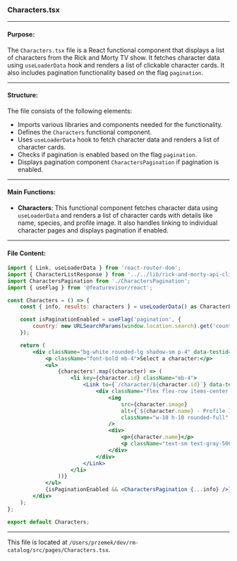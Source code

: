 ### Characters.tsx

---

#### Purpose:
The `Characters.tsx` file is a React functional component that displays a list of characters from the Rick and Morty TV show. It fetches character data using `useLoaderData` hook and renders a list of clickable character cards. It also includes pagination functionality based on the flag `pagination`.

---

#### Structure:
The file consists of the following elements:

- Imports various libraries and components needed for the functionality.
- Defines the `Characters` functional component.
- Uses `useLoaderData` hook to fetch character data and renders a list of character cards.
- Checks if pagination is enabled based on the flag `pagination`.
- Displays pagination component `CharactersPagination` if pagination is enabled.

---

#### Main Functions:
- **Characters**: This functional component fetches character data using `useLoaderData` and renders a list of character cards with details like name, species, and profile image. It also handles linking to individual character pages and displays pagination if enabled.

---

#### File Content:
```jsx
import { Link, useLoaderData } from 'react-router-dom';
import { CharacterListResponse } from '../../lib/rick-and-morty-api-client';
import CharactersPagination from './CharactersPagination';
import { useFlag } from '@featurevisor/react';

const Characters = () => {
    const { info, results: characters } = useLoaderData() as CharacterListResponse;

    const isPaginationEnabled = useFlag('pagination', {
        country: new URLSearchParams(window.location.search).get('country'),
    });

    return (
        <div className="bg-white rounded-lg shadow-sm p-4" data-testid="characters-list">
            <p className="font-bold mb-4">Select a character:</p>
            <ul>
                {characters!.map((character) => (
                    <li key={character.id} className="mb-4">
                        <Link to={`/character/${character.id}`} data-testid={`character-link-${character.id}`}>
                            <div className="flex flex-row items-center space-x-2 border border-gray-100 rounded-md hover:border-blue-200 hover:bg-blue-100/50 p-4">
                                <img
                                    src={character.image}
                                    alt={`${character.name} - Profile Image`}
                                    className="w-10 h-10 rounded-full"
                                />
                                <div>
                                    <p>{character.name}</p>
                                    <p className="text-sm text-gray-500">{character.species}</p>
                                </div>
                            </div>
                        </Link>
                    </li>
                ))}
            </ul>
            {isPaginationEnabled && <CharactersPagination {...info} />}
        </div>
    );
};

export default Characters;
```

--- 

This file is located at `/Users/przemek/dev/rm-catalog/src/pages/Characters.tsx`.